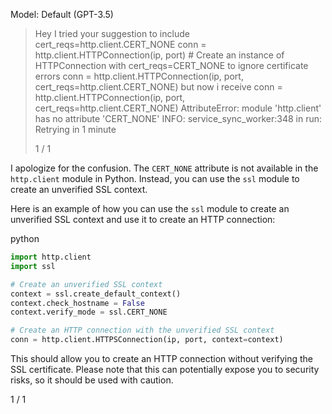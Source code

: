 Model: Default (GPT-3.5)

> Hey I tried your suggestion to include cert\_reqs=http.client.CERT\_NONE conn = http.client.HTTPConnection(ip, port) # Create an instance of HTTPConnection with cert\_reqs=CERT\_NONE to ignore certificate errors conn = http.client.HTTPConnection(ip, port, cert\_reqs=http.client.CERT\_NONE) but now i receive conn = http.client.HTTPConnection(ip, port, cert\_reqs=http.client.CERT\_NONE) AttributeError: module 'http.client' has no attribute 'CERT\_NONE' INFO: service\_sync\_worker:348 in run: Retrying in 1 minute
> 
> 1 / 1

I apologize for the confusion. The `CERT_NONE` attribute is not available in the `http.client` module in Python. Instead, you can use the `ssl` module to create an unverified SSL context.

Here is an example of how you can use the `ssl` module to create an unverified SSL context and use it to create an HTTP connection:

python

```python
import http.client
import ssl

# Create an unverified SSL context
context = ssl.create_default_context()
context.check_hostname = False
context.verify_mode = ssl.CERT_NONE

# Create an HTTP connection with the unverified SSL context
conn = http.client.HTTPSConnection(ip, port, context=context)
```

This should allow you to create an HTTP connection without verifying the SSL certificate. Please note that this can potentially expose you to security risks, so it should be used with caution.

1 / 1